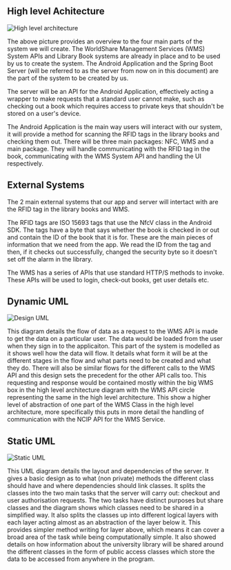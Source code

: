 ## High level Achitecture

![](https://github.com/josh26turner/UoB-Library-App/blob/master/docs/portfolio/includes/high-level-architecture.png "High level architecture")

The above picture provides an overview to the four main parts of the system we will create. The WorldShare Management Services (WMS) System APIs and Library Book systems are already in place and to be used by us to create the system. The Android Application and the Spring Boot Server (will be referred to as the server from now on in this document) are the part of the system to be created by us.  

The server will be an API for the Android Application, effectively acting a wrapper to make requests that a standard user cannot make, such as checking out a book which requires access to private keys that shouldn't be stored on a user's device.   

The Android Application is the main way users will interact with our system, it will provide a method for scanning the RFID tags in the library books and checking them out. There will be three main packages: NFC, WMS and a main package. They will handle communicating with the RFID tag in the book, communicating with the WMS System API and handling the UI respectively.  


## External Systems  

The 2 main external systems that our app and server will intertact with are the RFID tag in the library books and WMS.  

The RFID tags are ISO 15693 tags that use the NfcV class in the Android SDK. The tags have a byte that says whether the book is checked in or out and contain the ID of the book that it is for. These are the main pieces of information that we need from the app. We read the ID from the tag and then, if it checks out successfully, changed the security byte so it doesn't set off the alarm in the library.  

The WMS has a series of APIs that use standard HTTP/S methods to invoke. These APIs will be used to login, check-out books, get user details etc. 


## Dynamic UML

![](https://github.com/josh26turner/UoB-Library-App/blob/master/docs/portfolio/includes/Dynamic-UML.png "Design UML")

This diagram details the flow of data as a request to the WMS API is made to get the data on a particular user. The data would be loaded from the user when they sign in to the applicaiton. This part of the system is modelled as it shows well how the data will flow. It details what form it will be at the different stages in the flow and what parts need to be created and what they do. There will also be similar flows for the different calls to the WMS API and this design sets the precedent for the other API calls too. This requesting and response would be contained mostly within the big WMS box in the high level architecture diagram with the WMS API circle representing the same in the high level architecture. This show a higher level of abstraction of one part of the WMS Class in the high level architecture, more specifically this puts in more detail the handling of communication with the NCIP API for the WMS Service.  
  
## Static UML

![](https://github.com/josh26turner/UoB-Library-App/blob/master/docs/portfolio/includes/Static-UML.png "Static UML")

This UML diagram details the layout and dependencies of the server. It gives a basic design as to what (non private) methods the different class should have and where dependencies should link classes. It splits the classes into the two main tasks that the server will carry out: checkout and user authorisation requests. The two tasks have distinct purposes but share classes and the diagram shows which classes need to be shared in a simplified way. It also splits the classes up into different logical layers with each layer acting almost as an abstraction of the layer below it. This provides simpler method writing for layer above, which means it can cover a broad area of the task while being computationally simple. It also showed details on how information about the university library will be shared around the different classes in the form of public access classes which store the data to be accessed from anywhere in the program.  
